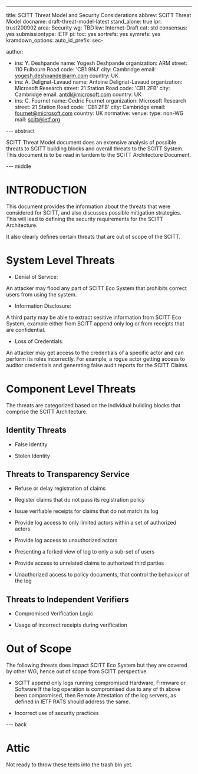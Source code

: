 ---

title: SCITT Threat Model and Security Considerations
abbrev: SCITT Threat Model
docname: draft-threat-model-latest
stand_alone: true
ipr: trust200902
area: Security
wg: TBD
kw: Internet-Draft
cat: std
consensus: yes
submissiontype: IETF
pi:
  toc: yes
  sortrefs: yes
  symrefs: yes
kramdown_options:
  auto_id_prefix: sec-

author:
- ins: Y. Deshpande
  name: Yogesh Deshpande
  organization: ARM
  street: 110 Fulbourn Road
  code: 'CB1 9NJ'
  city: Cambridge
  email: yogesh.deshpande@arm.com
  country: UK
- ins: A. Delignat-Lavaud
  name: Antoine Delignat-Lavaud
  organization: Microsoft Research
  street: 21 Station Road
  code: 'CB1 2FB'
  city: Cambridge
  email: antdl@microsoft.com
  country: UK
- ins: C. Fournet
  name: Cedric Fournet
  organization: Microsoft Research
  street: 21 Station Road
  code: 'CB1 2FB'
  city: Cambridge
  email: fournet@microsoft.com
  country: UK
normative:
venue:
  type: non-WG
  mail: scitt@ietf.org


--- abstract

SCITT Threat Model document does an extensive analysis of possible threats to SCITT building blocks and overall threats to the SCITT System. This document is to be read in tandem to the SCITT Architecture Document.

--- middle

# INTRODUCTION

This document provides the information about the threats that were considered for SCITT, and also discusses possible mitigation strategies. This will lead to defining the security requirements for the SCITT Architecture.

It also clearly defines certain threats that are out of scope of the SCITT.


# System Level Threats

* Denial of Service:

An attacker may flood any part of SCITT Eco System that prohibits correct users from using the system.

* Information Disclosure:

A third party may be able to extract sesitive information from SCITT Eco System, example either from SCITT append only log or from receipts that are confidential.

* Loss of Credentials:

An attacker may get access to the credentials of a specific actor and can perform its roles incorrectly. For example, a rogue actor getting access to auditor credentials and generating false audit reports for the SCITT Claims.


# Component Level Threats
The threats are categorized based on the individual building blocks that comprise the SCITT Architecture.

## Identity Threats

* False Identity

* Stolen Identity

## Threats to Transparency Service

* Refuse or delay registration of claims

* Register claims that do not pass its registration policy

* Issue verifiable receipts for claims that do not match its log

* Provide log access to only limited actors within a set of authorized actors

* Provide log access to unauthorized actors

* Presenting a forked view of log to only a sub-set of users

* Provide access to unrelated claims to authorized third parties

* Unauthorized access to policy documents, that control the behaviour of the log

## Threats to Independent Verifiers

* Compromised Verification Logic

* Usage of incorrect receipts during verification

# Out of Scope

The following threats does impact SCITT Eco System but they are covered by other WG, hence out of scope from SCITT perspective.

* SCITT append only logs running compromised Hardware, Firmware or Software
If the log operation is compromised due to any of th above been compromised, then Remote Attestation of the log servers, as defined in IETF RATS should address the same.

* Incorrect use of security practices

--- back

# Attic

Not ready to throw these texts into the trash bin yet.
